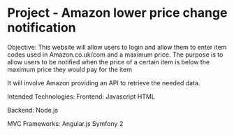 Project - Amazon lower price change notification
===========
Objective:
This website will allow users to login and allow them to enter item codes used in Amazon.co.uk/com and a maximum price.
The purpose is to allow users to be notified when the price of a certain item is below the maximum price they would pay for the item

It will involve Amazon providing an API to retrieve the needed data.

Intended Technologies:
Frontend:
Javascript
HTML

Backend:
Node.js



MVC Frameworks:
Angular.js
Symfony 2

